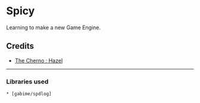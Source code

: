 # Spicy
Learning to make a new Game Engine.
## Credits
* [The Cherno : Hazel](https://thecherno.com/engine)
---
### Libraries used
```
* [gabime/spdlog]
```
